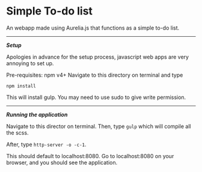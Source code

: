 Simple To-do list
=================

An webapp made using Aurelia.js that functions as a simple to-do list.

----------

***Setup***

Apologies in advance for the setup process, javascript web apps are very annoying to set up.

Pre-requisites: npm v4+
Navigate to this directory on terminal and type

```
npm install

```

This will install gulp. You may need to use sudo to give write permission.

----------

***Running the application***

Navigate to this director on terminal.
Then, type ```gulp``` which will compile all the scss.

After, type ```http-server -o -c-1```.

This should default to localhost:8080. Go to localhost:8080 on your browser, and you should see the application.